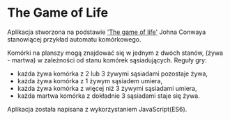 # The Game of Life

Aplikacja stworzona na podstawie ['The game of life'](https://pl.wikipedia.org/wiki/Gra_w_%C5%BCycie#Regu%C5%82y_gry_wed%C5%82ug_Conwaya) Johna Conwaya stanowiącej przykład automatu komórkowego.

Komórki na planszy mogą znajdować się w jednym z dwóch stanów, (żywa - martwa) w zależności od stanu komórek sąsiadujących.
Reguły gry:
* każda żywa komórka z 2 lub 3 żywymi sąsiadami pozostaje żywa,
* każda żywa komórka z 1 żywym sąsiadem umiera,
* każda żywa komórka z więcej niż 3 żywymi sąsiadami umiera,
* każda martwa komórka z dokładnie 3 sąsiadami staje się żywa.

Aplikacja została napisana z wykorzystaniem JavaScript(ES6).